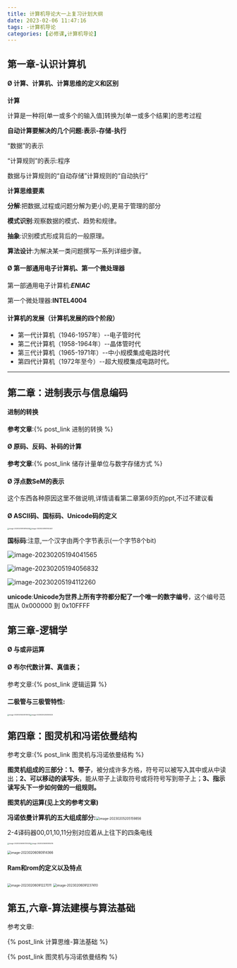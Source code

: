 ```yaml
---
title: 计算机导论大一上复习计划大纲
date: 2023-02-06 11:47:16
tags: -计算机导论
categories: [必修课,计算机导论]
---
```




## 第一章-认识计算机

#### Ø 计算、计算机、计算思维的定义和区别

**计算**

计算是一种将[单一或多个的输入值]转换为[单一或多个结果]的思考过程

**自动计算要解决的几个问题:表示-存储-执行**

“数据”的表示

“计算规则”的表示:程序

数据与计算规则的“自动存储”计算规则的“自动执行”

**计算思维要素**

**分解**:把数据,过程或问题分解为更小的,更易于管理的部分

**模式识别**:观察数据的模式、趋势和规律。

**抽象**:识别模式形成背后的一般原理。

**算法设计**:为解决某一类问题撰写一系列详细步骤。

#### Ø 第一部通用电子计算机、第一个微处理器

第一部通用电子计算机:***ENIAC***

第一个微处理器:**INTEL4004**

#### 计算机的发展（计算机发展的四个阶段）

- 第一代计算机（1946-1957年）--电子管时代
- 第二代计算机（1958-1964年）--晶体管时代
- 第三代计算机（1965-1971年）--中小规模集成电路时代
- 第四代计算机（1972年至今）--超大规模集成电路时代。

------

## 第二章：进制表示与信息编码

#### 进制的转换

**参考文章**:{% post_link 进制的转换 %}

#### Ø 原码、反码、补码的计算

**参考文章**:{% post_link 储存计量单位与数字存储方式 %}

#### Ø 浮点数SeM的表示

这个东西各种原因这里不做说明,详情请看第二章第69页的ppt,不过不建议看

#### Ø ASCII码、国标码、Unicode码的定义

<img src="https://markdown-langxecho-save.oss-cn-hangzhou.aliyuncs.com/img/202302051936546.png" alt="image-20230205193615446" style="zoom:25%;" /><img src="https://markdown-langxecho-save.oss-cn-hangzhou.aliyuncs.com/img/202302051937493.png" alt="image-20230205193740403" style="zoom:25%;" />

**国标码**:注意,一个汉字由两个字节表示(一个字节8个bit)

![image-20230205194041565](https://markdown-langxecho-save.oss-cn-hangzhou.aliyuncs.com/img/202302051940616.png)

![image-20230205194056832](https://markdown-langxecho-save.oss-cn-hangzhou.aliyuncs.com/img/202302051940884.png)

![image-20230205194112260](https://markdown-langxecho-save.oss-cn-hangzhou.aliyuncs.com/img/202302051941305.png)

**unicode**:**Unicode为世界上所有字符都分配了一个唯一的数字编号**，这个编号范围从 0x000000 到 0x10FFFF

## 第三章-逻辑学

#### Ø 与或非运算

#### Ø 布尔代数计算、真值表；

参考文章:{% post_link 逻辑运算 %}

#### 二极管与三极管特性:

<img src="https://markdown-langxecho-save.oss-cn-hangzhou.aliyuncs.com/img/202302052030591.png" alt="image-20230205203010512" style="zoom:25%;" /><img src="https://markdown-langxecho-save.oss-cn-hangzhou.aliyuncs.com/img/202302052030315.png" alt="image-20230205203059223" style="zoom:25%;" />

## 第四章：图灵机和冯诺依曼结构

参考文章:{% post_link 图灵机与冯诺依曼结构 %}

 **图灵机组成的三部分：1、带子**，被分成许多方格，符号可以被写入其中或从中读出；**2、可以移动的读写头**，能从带子上读取符号或将符号写到带子上；**3、指示读写头下一步如何做的一组规则。**

**图灵机的运算(见上文的参考文章)**

**冯诺依曼计算机的五大组成部分:**<img src="https://markdown-langxecho-save.oss-cn-hangzhou.aliyuncs.com/img/202302052051983.png" alt="image-20230205205159856" style="zoom: 50%;" />

2-4译码器00,01,10,11分别对应着从上往下的四条电线

<img src="https://markdown-langxecho-save.oss-cn-hangzhou.aliyuncs.com/img/202302060907448.png" alt="image-20230206090735329" style="zoom: 25%;" /><img src="https://markdown-langxecho-save.oss-cn-hangzhou.aliyuncs.com/img/202302060908436.png" alt="image-20230206090805316" style="zoom: 25%;" />

<img src="https://markdown-langxecho-save.oss-cn-hangzhou.aliyuncs.com/img/202302060909489.png" alt="image-20230206090914366" style="zoom:50%;" />

#### Ram和rom的定义以及特点

<img src="https://markdown-langxecho-save.oss-cn-hangzhou.aliyuncs.com/img/202302060912062.png" alt="image-20230206091227011" style="zoom: 50%;" />

<img src="https://markdown-langxecho-save.oss-cn-hangzhou.aliyuncs.com/img/202302060912460.png" alt="image-20230206091237410" style="zoom:50%;" />

## 第五,六章-算法建模与算法基础

参考文章:

{% post_link 计算思维-算法基础 %}

{% post_link 图灵机与冯诺依曼结构 %}
